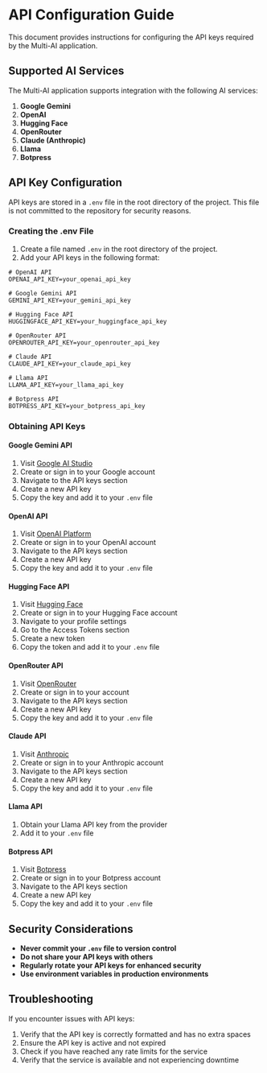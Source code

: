 # API Configuration Guide

This document provides instructions for configuring the API keys required by the Multi-AI application.

## Supported AI Services

The Multi-AI application supports integration with the following AI services:

1. **Google Gemini**
2. **OpenAI**
3. **Hugging Face**
4. **OpenRouter**
5. **Claude (Anthropic)**
6. **Llama**
7. **Botpress**

## API Key Configuration

API keys are stored in a `.env` file in the root directory of the project. This file is not committed to the repository for security reasons.

### Creating the .env File

1. Create a file named `.env` in the root directory of the project.
2. Add your API keys in the following format:

```
# OpenAI API
OPENAI_API_KEY=your_openai_api_key

# Google Gemini API
GEMINI_API_KEY=your_gemini_api_key

# Hugging Face API
HUGGINGFACE_API_KEY=your_huggingface_api_key

# OpenRouter API
OPENROUTER_API_KEY=your_openrouter_api_key

# Claude API
CLAUDE_API_KEY=your_claude_api_key

# Llama API
LLAMA_API_KEY=your_llama_api_key

# Botpress API
BOTPRESS_API_KEY=your_botpress_api_key
```

### Obtaining API Keys

#### Google Gemini API
1. Visit [Google AI Studio](https://ai.google.dev/)
2. Create or sign in to your Google account
3. Navigate to the API keys section
4. Create a new API key
5. Copy the key and add it to your `.env` file

#### OpenAI API
1. Visit [OpenAI Platform](https://platform.openai.com/)
2. Create or sign in to your OpenAI account
3. Navigate to the API keys section
4. Create a new API key
5. Copy the key and add it to your `.env` file

#### Hugging Face API
1. Visit [Hugging Face](https://huggingface.co/)
2. Create or sign in to your Hugging Face account
3. Navigate to your profile settings
4. Go to the Access Tokens section
5. Create a new token
6. Copy the token and add it to your `.env` file

#### OpenRouter API
1. Visit [OpenRouter](https://openrouter.ai/)
2. Create or sign in to your account
3. Navigate to the API keys section
4. Create a new API key
5. Copy the key and add it to your `.env` file

#### Claude API
1. Visit [Anthropic](https://www.anthropic.com/api)
2. Create or sign in to your Anthropic account
3. Navigate to the API keys section
4. Create a new API key
5. Copy the key and add it to your `.env` file

#### Llama API
1. Obtain your Llama API key from the provider
2. Add it to your `.env` file

#### Botpress API
1. Visit [Botpress](https://botpress.com/)
2. Create or sign in to your Botpress account
3. Navigate to the API keys section
4. Create a new API key
5. Copy the key and add it to your `.env` file

## Security Considerations

- **Never commit your `.env` file to version control**
- **Do not share your API keys with others**
- **Regularly rotate your API keys for enhanced security**
- **Use environment variables in production environments**

## Troubleshooting

If you encounter issues with API keys:

1. Verify that the API key is correctly formatted and has no extra spaces
2. Ensure the API key is active and not expired
3. Check if you have reached any rate limits for the service
4. Verify that the service is available and not experiencing downtime
